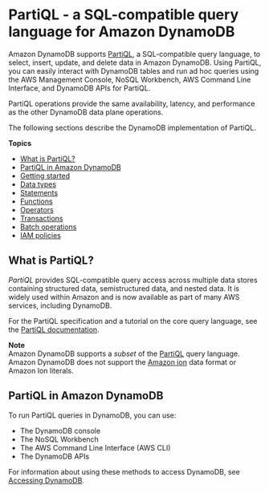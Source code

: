 # PartiQL \- a SQL\-compatible query language for Amazon DynamoDB<a name="ql-reference"></a>

Amazon DynamoDB supports [PartiQL](https://partiql.org/), a SQL\-compatible query language, to select, insert, update, and delete data in Amazon DynamoDB\. Using PartiQL, you can easily interact with DynamoDB tables and run ad hoc queries using the AWS Management Console, NoSQL Workbench, AWS Command Line Interface, and DynamoDB APIs for PartiQL\.

PartiQL operations provide the same availability, latency, and performance as the other DynamoDB data plane operations\.

The following sections describe the DynamoDB implementation of PartiQL\.

**Topics**
+ [What is PartiQL?](#ql-reference.what-is)
+ [PartiQL in Amazon DynamoDB](#ql-reference.what-is)
+ [Getting started](ql-gettingstarted.md)
+ [Data types](ql-reference.data-types.md)
+ [Statements](ql-reference.statements.md)
+ [Functions](ql-functions.md)
+ [Operators](ql-operators.md)
+ [Transactions](ql-reference.multiplestatements.transactions.md)
+ [Batch operations](ql-reference.multiplestatements.batching.md)
+ [IAM policies](ql-iam.md)

## What is PartiQL?<a name="ql-reference.what-is"></a>

*PartiQL* provides SQL\-compatible query access across multiple data stores containing structured data, semistructured data, and nested data\. It is widely used within Amazon and is now available as part of many AWS services, including DynamoDB\.

For the PartiQL specification and a tutorial on the core query language, see the [PartiQL documentation](https://partiql.org/docs.html)\.

**Note**  
Amazon DynamoDB supports a *subset* of the [PartiQL](https://partiql.org/) query language\.
Amazon DynamoDB does not support the [Amazon ion](http://amzn.github.io/ion-docs/) data format or Amazon Ion literals\.

## PartiQL in Amazon DynamoDB<a name="ql-reference.what-is"></a>

To run PartiQL queries in DynamoDB, you can use:
+ The DynamoDB console
+ The NoSQL Workbench
+ The AWS Command Line Interface \(AWS CLI\)
+ The DynamoDB APIs

For information about using these methods to access DynamoDB, see [Accessing DynamoDB](https://docs.aws.amazon.com/amazondynamodb/latest/developerguide/AccessingDynamoDB.html)\.